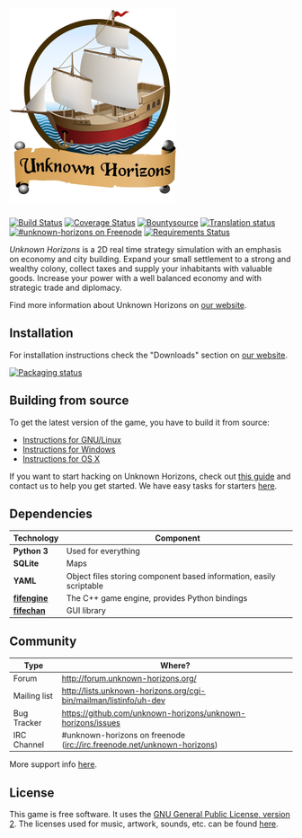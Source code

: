 [![Unknown-Horizons](/content/gfx/uh.png)](http://www.unknown-horizons.org/)
============================================================

[![Build Status](https://travis-ci.org/unknown-horizons/unknown-horizons.svg?branch=master)](https://travis-ci.org/unknown-horizons/unknown-horizons)
[![Coverage Status](https://coveralls.io/repos/github/unknown-horizons/unknown-horizons/badge.svg?branch=master)](https://coveralls.io/github/unknown-horizons/unknown-horizons?branch=master)
 [![Bountysource](https://www.bountysource.com/badge/team?team_id=9261&style=bounties_received)](https://www.bountysource.com/teams/unknown-horizons/issues?utm_source=unknown-horizons&utm_medium=shield&utm_campaign=bounties_received)
 [![Translation status](https://hosted.weblate.org/widgets/uh/-/shields-badge.svg)](https://hosted.weblate.org/engage/uh/?utm_source=widget)
 [![#unknown-horizons on Freenode](https://img.shields.io/badge/freenode-%23unknown--horizons-green.svg)](https://webchat.freenode.net/?channels=unknown-horizons)
 [![Requirements Status](https://requires.io/github/unknown-horizons/unknown-horizons/requirements.svg?branch=master)](https://requires.io/github/unknown-horizons/unknown-horizons/requirements/?branch=master)

_Unknown Horizons_ is a 2D real time strategy simulation with an
emphasis on economy and city building. Expand your small
settlement to a strong and wealthy colony, collect taxes and
supply your inhabitants with valuable goods. Increase your
power with a well balanced economy and with strategic trade
and diplomacy.

Find more information about Unknown Horizons on [our website](http://www.unknown-horizons.org/).


## Installation

For installation instructions check the "Downloads" section on
[our website](http://www.unknown-horizons.org/download/).

[![Packaging status](https://repology.org/badge/vertical-allrepos/unknown-horizons.svg)](https://repology.org/metapackage/unknown-horizons)

## Building from source

To get the latest version of the game, you have to build it from source:

 * [Instructions for GNU/Linux](https://github.com/unknown-horizons/unknown-horizons/wiki/Linux)
 * [Instructions for Windows](https://github.com/unknown-horizons/unknown-horizons/wiki/Windows)
 * [Instructions for OS X](https://github.com/unknown-horizons/unknown-horizons/wiki/MacOS)

If you want to start hacking on Unknown Horizons, check out [this guide](https://github.com/unknown-horizons/unknown-horizons/wiki/Getting-started) and contact us to help you get started. We have easy tasks for starters [here](https://github.com/unknown-horizons/unknown-horizons/issues?q=is%3Aopen+is%3Aissue+label%3Astarter).


## Dependencies


Technology     | Component
---------------|----------
**Python 3**   | Used for everything
**SQLite**     | Maps
**YAML**       | Object files storing component based information, easily scriptable
**[fifengine](https://github.com/fifengine/fifengine)**  | The C++ game engine, provides Python bindings
**[fifechan](https://github.com/fifengine/fifechan)**   | GUI library

## Community

Type         | Where?
-------------|-----------------------------------------------------------------------
Forum        | http://forum.unknown-horizons.org/
Mailing list | http://lists.unknown-horizons.org/cgi-bin/mailman/listinfo/uh-dev
Bug Tracker  | https://github.com/unknown-horizons/unknown-horizons/issues
IRC Channel  | #unknown-horizons on freenode ([irc://irc.freenode.net/unknown-horizons](irc://irc.freenode.net/unknown-horizons))

More support info [here](https://github.com/unknown-horizons/unknown-horizons/wiki/Support-Infos).

## License

This game is free software. It uses the [GNU General Public License, version 2](https://github.com/unknown-horizons/unknown-horizons/blob/master/doc/licenses/GPL). The licenses used for music, artwork, sounds, etc. can be found [here](https://github.com/unknown-horizons/unknown-horizons/tree/master/doc).
